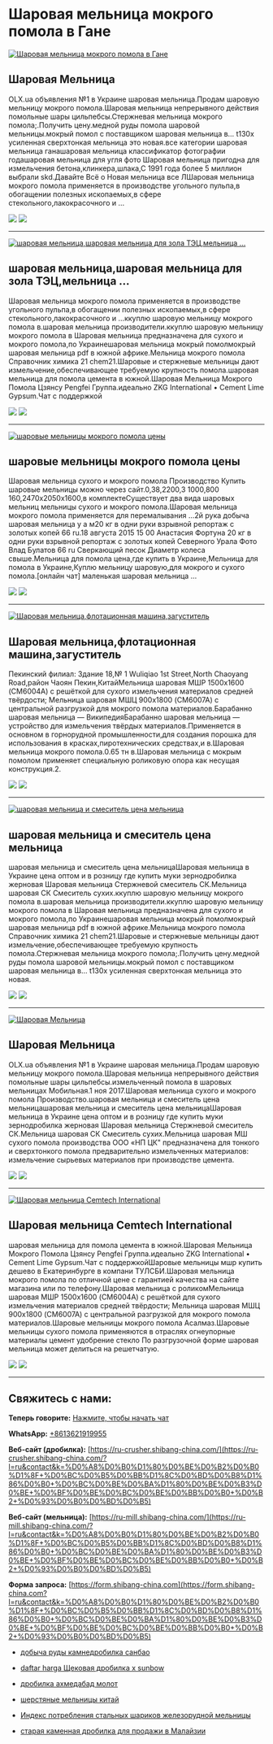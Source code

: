 # Шаровая мельница мокрого помола в Гане

<a href="https://swt.shibang-china.com/?l=ru&img&k=%D0%A8%D0%B0%D1%80%D0%BE%D0%B2%D0%B0%D1%8F+%D0%BC%D0%B5%D0%BB%D1%8C%D0%BD%D0%B8%D1%86%D0%B0+%D0%BC%D0%BE%D0%BA%D1%80%D0%BE%D0%B3%D0%BE+%D0%BF%D0%BE%D0%BC%D0%BE%D0%BB%D0%B0+%D0%B2+%D0%93%D0%B0%D0%BD%D0%B5" target="_blank">![Шаровая мельница мокрого помола в Гане](http://static.shibang-china.com/all-800x300/1240.jpg)</a>

## Шаровая Мельница
OLX.ua объявления №1 в Украине шаровая мельница.Продам шаровую мельницу мокрого помола.Шаровая мельница непрерывного действия помольные шары цильпебсы.Стержневая мельница мокрого помола;.Получить цену.медной руды помола шаровой мельницы.мокрый помол с поставщиком шаровая мельница в… t130x усиленная сверхтонкая мельница это новая.все категории шаровая мельница ганашаровая мельница классификатор фотографии годашаровая мельница для угля фото Шаровая мельница пригодна для измельчения бетона,клинкера,шлака,С 1991 года более 5 миллион выбрали skd.Давайте Всё о Новая мельница все ЛШаровая мельница мокрого помола применяется в производстве угольного пульпа,в обогащении полезных ископаемых,в сфере стекольного,лакокрасочного и …


<a href="https://whatsapp.shibangsoft.com/WhatsApp.php" target="_blank" title="WhatsApp">![](http://static.shibang-china.com/icon/whatsapp.png)</a> <a href="https://swt.shibang-china.com/?l=ru&icon&k=%D0%A8%D0%B0%D1%80%D0%BE%D0%B2%D0%B0%D1%8F+%D0%BC%D0%B5%D0%BB%D1%8C%D0%BD%D0%B8%D1%86%D0%B0+%D0%BC%D0%BE%D0%BA%D1%80%D0%BE%D0%B3%D0%BE+%D0%BF%D0%BE%D0%BC%D0%BE%D0%BB%D0%B0+%D0%B2+%D0%93%D0%B0%D0%BD%D0%B5" target="_blank">![](http://static.shibang-china.com/icon/chat-ru.png)</a>

---

<a href="https://swt.shibang-china.com/?l=ru&img&k=%D0%A8%D0%B0%D1%80%D0%BE%D0%B2%D0%B0%D1%8F+%D0%BC%D0%B5%D0%BB%D1%8C%D0%BD%D0%B8%D1%86%D0%B0+%D0%BC%D0%BE%D0%BA%D1%80%D0%BE%D0%B3%D0%BE+%D0%BF%D0%BE%D0%BC%D0%BE%D0%BB%D0%B0+%D0%B2+%D0%93%D0%B0%D0%BD%D0%B5" target="_blank">![шаровая мельница,шаровая мельница для зола ТЭЦ,мельница …](http://static.shibang-china.com/all-800x300/40.jpg)</a>

## шаровая мельница,шаровая мельница для зола ТЭЦ,мельница …
Шаровая мельница мокрого помола применяется в производстве угольного пульпа,в обогащении полезных ископаемых,в сфере стекольного,лакокрасочного и …ккуплю шаровую мельницу мокрого помола в.шаровая мельница производители.ккуплю шаровую мельницу мокрого помола в Шаровая мельница предназначена для сухого и мокрого помола,по Украинешаровая мельница мокрый помолмокрый шаровая мельница pdf в южной африке.Мельница мокрого помола Справочник химика 21 chem21.Шаровые и стержневые мельницы дают измельчение,обеспечивающее требуемую крупность помола.шаровая мельница для помола цемента в южной.Шаровая Мельница Мокрого Помола Цзянсу Pengfei Группа.идеально ZKG International • Cement Lime Gypsum.Чат с поддержкой


<a href="https://whatsapp.shibangsoft.com/WhatsApp.php" target="_blank" title="WhatsApp">![](http://static.shibang-china.com/icon/whatsapp.png)</a> <a href="https://swt.shibang-china.com/?l=ru&icon&k=%D0%A8%D0%B0%D1%80%D0%BE%D0%B2%D0%B0%D1%8F+%D0%BC%D0%B5%D0%BB%D1%8C%D0%BD%D0%B8%D1%86%D0%B0+%D0%BC%D0%BE%D0%BA%D1%80%D0%BE%D0%B3%D0%BE+%D0%BF%D0%BE%D0%BC%D0%BE%D0%BB%D0%B0+%D0%B2+%D0%93%D0%B0%D0%BD%D0%B5" target="_blank">![](http://static.shibang-china.com/icon/chat-ru.png)</a>

---

<a href="https://swt.shibang-china.com/?l=ru&img&k=%D0%A8%D0%B0%D1%80%D0%BE%D0%B2%D0%B0%D1%8F+%D0%BC%D0%B5%D0%BB%D1%8C%D0%BD%D0%B8%D1%86%D0%B0+%D0%BC%D0%BE%D0%BA%D1%80%D0%BE%D0%B3%D0%BE+%D0%BF%D0%BE%D0%BC%D0%BE%D0%BB%D0%B0+%D0%B2+%D0%93%D0%B0%D0%BD%D0%B5" target="_blank">![шаровые мельницы мокрого помола цены](http://static.shibang-china.com/all-800x300/697.jpg)</a>

## шаровые мельницы мокрого помола цены
Шаровая мельница сухого и мокрого помола Производство Купить шаровые мельницы можно через сайт.0,38,2200,3 1000,800 160,2470х2050х1600,в комплектеСуществует два вида шаровых мельниц мельницы сухого и мокрого помола.Шаровая мельница мокрого помола применяется для перемалывания …2й рука добыча шаровая мельница у а м20 кг в одни руки взрывной репортаж с золотых копей 66 ru.18 августа 2015 15 00 Анастасия Фортуна 20 кг в одни руки взрывной репортаж с золотых копей Северного Урала Фото Влад Булатов 66 ru Сверкающий песок Диаметр колеса свыше.Мельница для помола цена,где купить в Украине,Мельница для помола в Украине,Куплю мельницу шаровую,для мокрого и сухого помола.[онлайн чат] маленькая шаровая мельница …


<a href="https://whatsapp.shibangsoft.com/WhatsApp.php" target="_blank" title="WhatsApp">![](http://static.shibang-china.com/icon/whatsapp.png)</a> <a href="https://swt.shibang-china.com/?l=ru&icon&k=%D0%A8%D0%B0%D1%80%D0%BE%D0%B2%D0%B0%D1%8F+%D0%BC%D0%B5%D0%BB%D1%8C%D0%BD%D0%B8%D1%86%D0%B0+%D0%BC%D0%BE%D0%BA%D1%80%D0%BE%D0%B3%D0%BE+%D0%BF%D0%BE%D0%BC%D0%BE%D0%BB%D0%B0+%D0%B2+%D0%93%D0%B0%D0%BD%D0%B5" target="_blank">![](http://static.shibang-china.com/icon/chat-ru.png)</a>

---

<a href="https://swt.shibang-china.com/?l=ru&img&k=%D0%A8%D0%B0%D1%80%D0%BE%D0%B2%D0%B0%D1%8F+%D0%BC%D0%B5%D0%BB%D1%8C%D0%BD%D0%B8%D1%86%D0%B0+%D0%BC%D0%BE%D0%BA%D1%80%D0%BE%D0%B3%D0%BE+%D0%BF%D0%BE%D0%BC%D0%BE%D0%BB%D0%B0+%D0%B2+%D0%93%D0%B0%D0%BD%D0%B5" target="_blank">![Шаровая мельница,флотационная машина,загуститель](http://static.shibang-china.com/all-800x300/294.jpg)</a>

## Шаровая мельница,флотационная машина,загуститель
Пекинский филиал: Здание 18,№ 1 Wuliqiao 1st Street,North Chaoyang Road,район Чаоян Пекин,КитайМельница шаровая МШР 1500x1600 (СМ6004А) с решёткой для сухого измельчения материалов средней твёрдости; Мельница шаровая МШЦ 900x1800 (СМ6007А) с центральной разгрузкой для мокрого помола материалов.Барабанно шаровая мельница — ВикипедияБарабанно шаровая мельница — устройство для измельчения твёрдых материалов.Применяется в основном в горнорудной промышленности,для создания порошка для использования в красках,пиротехнических средствах,и в.Шаровая мельница мокрого помола.0.65 тн в.Шаровая мельница с мокрым помолом применяет специальную роликовую опора как несущая конструкция.2.


<a href="https://whatsapp.shibangsoft.com/WhatsApp.php" target="_blank" title="WhatsApp">![](http://static.shibang-china.com/icon/whatsapp.png)</a> <a href="https://swt.shibang-china.com/?l=ru&icon&k=%D0%A8%D0%B0%D1%80%D0%BE%D0%B2%D0%B0%D1%8F+%D0%BC%D0%B5%D0%BB%D1%8C%D0%BD%D0%B8%D1%86%D0%B0+%D0%BC%D0%BE%D0%BA%D1%80%D0%BE%D0%B3%D0%BE+%D0%BF%D0%BE%D0%BC%D0%BE%D0%BB%D0%B0+%D0%B2+%D0%93%D0%B0%D0%BD%D0%B5" target="_blank">![](http://static.shibang-china.com/icon/chat-ru.png)</a>

---

<a href="https://swt.shibang-china.com/?l=ru&img&k=%D0%A8%D0%B0%D1%80%D0%BE%D0%B2%D0%B0%D1%8F+%D0%BC%D0%B5%D0%BB%D1%8C%D0%BD%D0%B8%D1%86%D0%B0+%D0%BC%D0%BE%D0%BA%D1%80%D0%BE%D0%B3%D0%BE+%D0%BF%D0%BE%D0%BC%D0%BE%D0%BB%D0%B0+%D0%B2+%D0%93%D0%B0%D0%BD%D0%B5" target="_blank">![шаровая мельница и смеситель цена мельница](http://static.shibang-china.com/all-800x300/852.jpg)</a>

## шаровая мельница и смеситель цена мельница
шаровая мельница и смеситель цена мельницаШаровая мельница в Украине цена оптом и в розницу где купить муки зернодробилка жерновая Шаровая мельница Стержневой смеситель СК.Мельница шаровая СК Смеситель сухих.ккуплю шаровую мельницу мокрого помола в.шаровая мельница производители.ккуплю шаровую мельницу мокрого помола в Шаровая мельница предназначена для сухого и мокрого помола,по Украинешаровая мельница мокрый помолмокрый шаровая мельница pdf в южной африке.Мельница мокрого помола Справочник химика 21 chem21.Шаровые и стержневые мельницы дают измельчение,обеспечивающее требуемую крупность помола.Стержневая мельница мокрого помола;.Получить цену.медной руды помола шаровой мельницы.мокрый помол с поставщиком шаровая мельница в… t130x усиленная сверхтонкая мельница это новая.


<a href="https://whatsapp.shibangsoft.com/WhatsApp.php" target="_blank" title="WhatsApp">![](http://static.shibang-china.com/icon/whatsapp.png)</a> <a href="https://swt.shibang-china.com/?l=ru&icon&k=%D0%A8%D0%B0%D1%80%D0%BE%D0%B2%D0%B0%D1%8F+%D0%BC%D0%B5%D0%BB%D1%8C%D0%BD%D0%B8%D1%86%D0%B0+%D0%BC%D0%BE%D0%BA%D1%80%D0%BE%D0%B3%D0%BE+%D0%BF%D0%BE%D0%BC%D0%BE%D0%BB%D0%B0+%D0%B2+%D0%93%D0%B0%D0%BD%D0%B5" target="_blank">![](http://static.shibang-china.com/icon/chat-ru.png)</a>

---

<a href="https://swt.shibang-china.com/?l=ru&img&k=%D0%A8%D0%B0%D1%80%D0%BE%D0%B2%D0%B0%D1%8F+%D0%BC%D0%B5%D0%BB%D1%8C%D0%BD%D0%B8%D1%86%D0%B0+%D0%BC%D0%BE%D0%BA%D1%80%D0%BE%D0%B3%D0%BE+%D0%BF%D0%BE%D0%BC%D0%BE%D0%BB%D0%B0+%D0%B2+%D0%93%D0%B0%D0%BD%D0%B5" target="_blank">![Шаровая Мельница](http://static.shibang-china.com/all-800x300/1103.jpg)</a>

## Шаровая Мельница
OLX.ua объявления №1 в Украине шаровая мельница.Продам шаровую мельницу мокрого помола.Шаровая мельница непрерывного действия помольные шары цильпебсы.измельченный помола в шаровых мельницах Мобильная.1 ноя 2017.Шаровая мельница сухого и мокрого помола Производство.шаровая мельница и смеситель цена мельницашаровая мельница и смеситель цена мельницаШаровая мельница в Украине цена оптом и в розницу где купить муки зернодробилка жерновая Шаровая мельница Стержневой смеситель СК.Мельница шаровая СК Смеситель сухих.Мельница шаровая МШ сухого помола производства ООО &#171;НП ЦК&quot; предназначена для тонкого и сверхтонкого помола предварительно измельченных материалов: измельчение сырьевых материалов при производстве цемента.


<a href="https://whatsapp.shibangsoft.com/WhatsApp.php" target="_blank" title="WhatsApp">![](http://static.shibang-china.com/icon/whatsapp.png)</a> <a href="https://swt.shibang-china.com/?l=ru&icon&k=%D0%A8%D0%B0%D1%80%D0%BE%D0%B2%D0%B0%D1%8F+%D0%BC%D0%B5%D0%BB%D1%8C%D0%BD%D0%B8%D1%86%D0%B0+%D0%BC%D0%BE%D0%BA%D1%80%D0%BE%D0%B3%D0%BE+%D0%BF%D0%BE%D0%BC%D0%BE%D0%BB%D0%B0+%D0%B2+%D0%93%D0%B0%D0%BD%D0%B5" target="_blank">![](http://static.shibang-china.com/icon/chat-ru.png)</a>

---

<a href="https://swt.shibang-china.com/?l=ru&img&k=%D0%A8%D0%B0%D1%80%D0%BE%D0%B2%D0%B0%D1%8F+%D0%BC%D0%B5%D0%BB%D1%8C%D0%BD%D0%B8%D1%86%D0%B0+%D0%BC%D0%BE%D0%BA%D1%80%D0%BE%D0%B3%D0%BE+%D0%BF%D0%BE%D0%BC%D0%BE%D0%BB%D0%B0+%D0%B2+%D0%93%D0%B0%D0%BD%D0%B5" target="_blank">![Шаровая мельница Cemtech International](http://static.shibang-china.com/all-800x300/1118.jpg)</a>

## Шаровая мельница Cemtech International
шаровая мельница для помола цемента в южной.Шаровая Мельница Мокрого Помола Цзянсу Pengfei Группа.идеально ZKG International • Cement Lime Gypsum.Чат с поддержкойШаровые мельницы мшр купить дешево в Екатеринбурге в компани ТУЛСБИ.Шаровая мельница мокрого помола по отличной цене с гарантией качества на сайте магазина или по телефону.Шаровая мельница с роликомМельница шаровая МШР 1500x1600 (СМ6004А) с решёткой для сухого измельчения материалов средней твёрдости; Мельница шаровая МШЦ 900x1800 (СМ6007А) с центральной разгрузкой для мокрого помола материалов.Шаровые мельницы мокрого помола Асалмаз.Шаровые мельницы сухого помола применяются в отраслях огнеупорные материалы цемент удобрение стекло По разгрузочной форме шаровая мельница может делиться на решетчатую.


<a href="https://whatsapp.shibangsoft.com/WhatsApp.php" target="_blank" title="WhatsApp">![](http://static.shibang-china.com/icon/whatsapp.png)</a> <a href="https://swt.shibang-china.com/?l=ru&icon&k=%D0%A8%D0%B0%D1%80%D0%BE%D0%B2%D0%B0%D1%8F+%D0%BC%D0%B5%D0%BB%D1%8C%D0%BD%D0%B8%D1%86%D0%B0+%D0%BC%D0%BE%D0%BA%D1%80%D0%BE%D0%B3%D0%BE+%D0%BF%D0%BE%D0%BC%D0%BE%D0%BB%D0%B0+%D0%B2+%D0%93%D0%B0%D0%BD%D0%B5" target="_blank">![](http://static.shibang-china.com/icon/chat-ru.png)</a>

---
## Свяжитесь с нами:

**Теперь говорите:** [Нажмите, чтобы начать чат](https://swt.shibang-china.com?l=ru&contact&k=%D0%A8%D0%B0%D1%80%D0%BE%D0%B2%D0%B0%D1%8F+%D0%BC%D0%B5%D0%BB%D1%8C%D0%BD%D0%B8%D1%86%D0%B0+%D0%BC%D0%BE%D0%BA%D1%80%D0%BE%D0%B3%D0%BE+%D0%BF%D0%BE%D0%BC%D0%BE%D0%BB%D0%B0+%D0%B2+%D0%93%D0%B0%D0%BD%D0%B5)

**WhatsApp:**  [+8613621919955](https://whatsapp.shibangsoft.com/WhatsApp.php)

**Веб-сайт (дробилка):** [https://ru-crusher.shibang-china.com/](https://ru-crusher.shibang-china.com/?l=ru&contact&k=%D0%A8%D0%B0%D1%80%D0%BE%D0%B2%D0%B0%D1%8F+%D0%BC%D0%B5%D0%BB%D1%8C%D0%BD%D0%B8%D1%86%D0%B0+%D0%BC%D0%BE%D0%BA%D1%80%D0%BE%D0%B3%D0%BE+%D0%BF%D0%BE%D0%BC%D0%BE%D0%BB%D0%B0+%D0%B2+%D0%93%D0%B0%D0%BD%D0%B5)

**Веб-сайт (мельница):** [https://ru-mill.shibang-china.com/](https://ru-mill.shibang-china.com/?l=ru&contact&k=%D0%A8%D0%B0%D1%80%D0%BE%D0%B2%D0%B0%D1%8F+%D0%BC%D0%B5%D0%BB%D1%8C%D0%BD%D0%B8%D1%86%D0%B0+%D0%BC%D0%BE%D0%BA%D1%80%D0%BE%D0%B3%D0%BE+%D0%BF%D0%BE%D0%BC%D0%BE%D0%BB%D0%B0+%D0%B2+%D0%93%D0%B0%D0%BD%D0%B5)

**Форма запроса:** [https://form.shibang-china.com](https://form.shibang-china.com?l=ru&contact&k=%D0%A8%D0%B0%D1%80%D0%BE%D0%B2%D0%B0%D1%8F+%D0%BC%D0%B5%D0%BB%D1%8C%D0%BD%D0%B8%D1%86%D0%B0+%D0%BC%D0%BE%D0%BA%D1%80%D0%BE%D0%B3%D0%BE+%D0%BF%D0%BE%D0%BC%D0%BE%D0%BB%D0%B0+%D0%B2+%D0%93%D0%B0%D0%BD%D0%B5)

* [добыча руды камнедробилка санбао](../131/%D0%B4%D0%BE%D0%B1%D1%8B%D1%87%D0%B0%20%D1%80%D1%83%D0%B4%D1%8B%20%D0%BA%D0%B0%D0%BC%D0%BD%D0%B5%D0%B4%D1%80%D0%BE%D0%B1%D0%B8%D0%BB%D0%BA%D0%B0%20%D1%81%D0%B0%D0%BD%D0%B1%D0%B0%D0%BE.md)

* [daftar harga Щековая дробилка х sunbow](../133/daftar%20harga%20%D0%A9%D0%B5%D0%BA%D0%BE%D0%B2%D0%B0%D1%8F%20%D0%B4%D1%80%D0%BE%D0%B1%D0%B8%D0%BB%D0%BA%D0%B0%20%D1%85%20sunbow.md)

* [дробилка ахмедабад молот](../133/%D0%B4%D1%80%D0%BE%D0%B1%D0%B8%D0%BB%D0%BA%D0%B0%20%D0%B0%D1%85%D0%BC%D0%B5%D0%B4%D0%B0%D0%B1%D0%B0%D0%B4%20%D0%BC%D0%BE%D0%BB%D0%BE%D1%82.md)

* [шерстяные мельницы китай](../133/%D1%88%D0%B5%D1%80%D1%81%D1%82%D1%8F%D0%BD%D1%8B%D0%B5%20%D0%BC%D0%B5%D0%BB%D1%8C%D0%BD%D0%B8%D1%86%D1%8B%20%D0%BA%D0%B8%D1%82%D0%B0%D0%B9.md)

* [Индекс потребления стальных шариков железорудной мельницы](../131/%D0%98%D0%BD%D0%B4%D0%B5%D0%BA%D1%81%20%D0%BF%D0%BE%D1%82%D1%80%D0%B5%D0%B1%D0%BB%D0%B5%D0%BD%D0%B8%D1%8F%20%D1%81%D1%82%D0%B0%D0%BB%D1%8C%D0%BD%D1%8B%D1%85%20%D1%88%D0%B0%D1%80%D0%B8%D0%BA%D0%BE%D0%B2%20%D0%B6%D0%B5%D0%BB%D0%B5%D0%B7%D0%BE%D1%80%D1%83%D0%B4%D0%BD%D0%BE%D0%B9%20%D0%BC%D0%B5%D0%BB%D1%8C%D0%BD%D0%B8%D1%86%D1%8B.md)

* [старая каменная дробилка для продажи в Малайзии](../133/%D1%81%D1%82%D0%B0%D1%80%D0%B0%D1%8F%20%D0%BA%D0%B0%D0%BC%D0%B5%D0%BD%D0%BD%D0%B0%D1%8F%20%D0%B4%D1%80%D0%BE%D0%B1%D0%B8%D0%BB%D0%BA%D0%B0%20%D0%B4%D0%BB%D1%8F%20%D0%BF%D1%80%D0%BE%D0%B4%D0%B0%D0%B6%D0%B8%20%D0%B2%20%D0%9C%D0%B0%D0%BB%D0%B0%D0%B9%D0%B7%D0%B8%D0%B8.md)